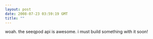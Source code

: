 ```yaml
---
layout: post
date: 2008-07-23 03:59:19 GMT
title: ""
---
```

woah. the seeqpod api is awesome. i must build something with it soon!